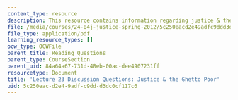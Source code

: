 ```yaml
---
content_type: resource
description: This resource contains information regarding justice & the ghetto poor.
file: /media/courses/24-04j-justice-spring-2012/5c250eacd2e49adfc9ddd3dc0cf117c6_MIT24_04JS12_disc23.pdf
file_type: application/pdf
learning_resource_types: []
ocw_type: OCWFile
parent_title: Reading Questions
parent_type: CourseSection
parent_uid: 84a64a67-731d-48eb-00ac-dee4907231ff
resourcetype: Document
title: 'Lecture 23 Discussion Questions: Justice & the Ghetto Poor'
uid: 5c250eac-d2e4-9adf-c9dd-d3dc0cf117c6
---
```

